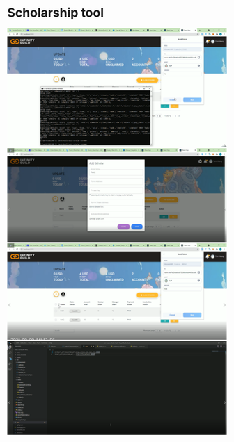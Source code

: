# Scholarship tool

![Intro Picture](https://github.com/NadineRigney/axie-scholar-tool/blob/main/intro.png?raw=true)
![Intro1 Picture](https://github.com/NadineRigney/axie-scholar-tool/blob/main/intro1.png?raw=true)
![Intro2 Picture](https://github.com/NadineRigney/axie-scholar-tool/blob/main/intro2.png?raw=true)
![Intro3 Picture](https://github.com/NadineRigney/axie-scholar-tool/blob/main/intro3.png?raw=true)